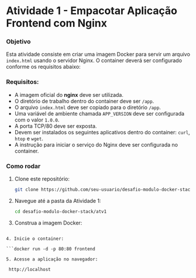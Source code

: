 # Atividade 1 - Empacotar Aplicação Frontend com Nginx

### Objetivo
Esta atividade consiste em criar uma imagem Docker para servir um arquivo `index.html` usando o servidor Nginx. O container deverá ser configurado conforme os requisitos abaixo:

### Requisitos:
- A imagem oficial do **nginx** deve ser utilizada.
- O diretório de trabalho dentro do container deve ser `/app`.
- O arquivo `index.html` deve ser copiado para o diretório `/app`.
- Uma variável de ambiente chamada `APP_VERSION` deve ser configurada com o valor `1.0.0`.
- A porta TCP/80 deve ser exposta.
- Devem ser instalados os seguintes aplicativos dentro do container: `curl`, `htop` e `wget`.
- A instrução para iniciar o serviço do Nginx deve ser configurada no container.

### Como rodar

1. Clone este repositório:
   ```bash
   git clone https://github.com/seu-usuario/desafio-modulo-docker-stackx.git

2. Navegue até a pasta 
   da Atividade    1:
   ```bash
   cd desafio-modulo-docker-stack/atv1

3. Construa a imagem Docker:

  ```docker build -t frontend .

4. Inicie o container:
   
  ```docker run -d -p 80:80 frontend

5. Acesse a aplicação no navegador:

   http://localhost
